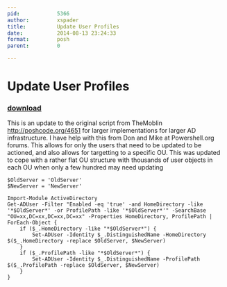 ```yaml
---
pid:            5366
author:         xspader
title:          Update User Profiles
date:           2014-08-13 23:24:33
format:         posh
parent:         0

---
```


# Update User Profiles

### [download](//scripts/5366.ps1)

This is an update to the original script from TheMoblin http://poshcode.org/4651 for larger implementations for larger AD infrastructure. I have help with this from Don and Mike at Powershell.org forums.
This allows for only the users that need to be updated to be actioned, and also allows for targetting to a specific OU. This was updated to cope with a rather flat OU structure with thousands of user objects in each OU when only a few hundred may need updating


```posh
$OldServer = 'OldServer'
$NewServer = 'NewServer'
 
Import-Module ActiveDirectory
Get-ADUser -Filter "Enabled -eq 'true' -and HomeDirectory -like '*$OldServer*' -or ProfilePath -like '*$OldServer*'" -SearchBase "OU=xx,DC=xx,DC=xx,DC=xx" -Properties HomeDirectory, ProfilePath |
ForEach-Object {
    if ($_.HomeDirectory -like "*$OldServer*") {
        Set-ADUser -Identity $_.DistinguishedName -HomeDirectory $($_.HomeDirectory -replace $OldServer, $NewServer)
    }
    if ($_.ProfilePath -like "*$OldServer*") {
        Set-ADUser -Identity $_.DistinguishedName -ProfilePath $($_.ProfilePath -replace $OldServer, $NewServer)
    }
}
```
